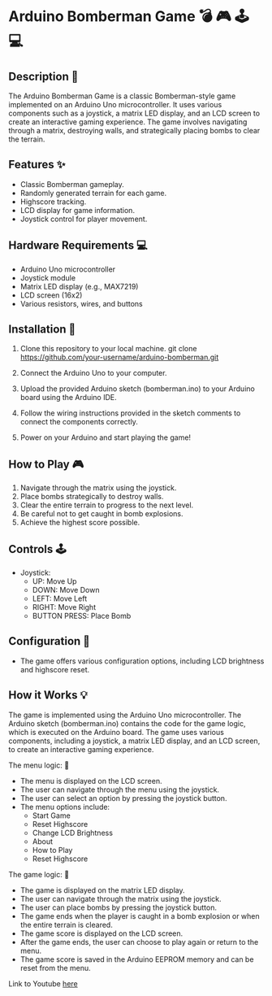 # Arduino Bomberman Game :bomb: :video_game: :joystick: :computer:

## Description :page_facing_up:

The Arduino Bomberman Game is a classic Bomberman-style game implemented on an Arduino Uno microcontroller. It uses various components such as a joystick, a matrix LED display, and an LCD screen to create an interactive gaming experience. The game involves navigating through a matrix, destroying walls, and strategically placing bombs to clear the terrain.

## Features :sparkles:

- Classic Bomberman gameplay.
- Randomly generated terrain for each game.
- Highscore tracking.
- LCD display for game information.
- Joystick control for player movement.

## Hardware Requirements :computer:

- Arduino Uno microcontroller
- Joystick module
- Matrix LED display (e.g., MAX7219)
- LCD screen (16x2)
- Various resistors, wires, and buttons

## Installation :wrench:

1. Clone this repository to your local machine.
   git clone https://github.com/your-username/arduino-bomberman.git
2. Connect the Arduino Uno to your computer.

3. Upload the provided Arduino sketch (bomberman.ino) to your Arduino board using the Arduino IDE.

4. Follow the wiring instructions provided in the sketch comments to connect the components correctly.

5. Power on your Arduino and start playing the game!

## How to Play  :video_game:

1. Navigate through the matrix using the joystick.
2. Place bombs strategically to destroy walls.
3. Clear the entire terrain to progress to the next level.
4. Be careful not to get caught in bomb explosions.
5. Achieve the highest score possible.

## Controls :joystick:

- Joystick:
  - UP: Move Up
  - DOWN: Move Down
  - LEFT: Move Left
  - RIGHT: Move Right
  - BUTTON PRESS: Place Bomb

## Configuration :wrench:

- The game offers various configuration options, including LCD brightness and highscore reset.

## How it Works :bulb:

The game is implemented using the Arduino Uno microcontroller. The Arduino sketch (bomberman.ino) contains the code for the game logic, which is executed on the Arduino board. The game uses various components, including a joystick, a matrix LED display, and an LCD screen, to create an interactive gaming experience.

The menu logic: :page_with_curl:

- The menu is displayed on the LCD screen.
- The user can navigate through the menu using the joystick.
- The user can select an option by pressing the joystick button.
- The menu options include:
  - Start Game
  - Reset Highscore
  - Change LCD Brightness
  - About
  - How to Play
  - Reset Highscore

The game logic: :game_die:

- The game is displayed on the matrix LED display.
- The user can navigate through the matrix using the joystick.
- The user can place bombs by pressing the joystick button.
- The game ends when the player is caught in a bomb explosion or when the entire terrain is cleared.
- The game score is displayed on the LCD screen.
- After the game ends, the user can choose to play again or return to the menu.
- The game score is saved in the Arduino EEPROM memory and can be reset from the menu.

Link to Youtube [here](https://youtu.be/nqE6tAQueuo)

[Setup]: [Photo]("https://github.com/BetJohn/Bomberman-Arduino-Project/blob/main/Setup.jpg")